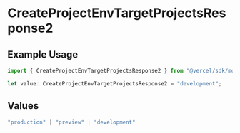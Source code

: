 # CreateProjectEnvTargetProjectsResponse2

## Example Usage

```typescript
import { CreateProjectEnvTargetProjectsResponse2 } from "@vercel/sdk/models/createprojectenvop.js";

let value: CreateProjectEnvTargetProjectsResponse2 = "development";
```

## Values

```typescript
"production" | "preview" | "development"
```